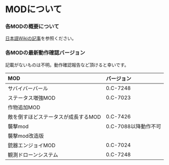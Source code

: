 
MODについて
=================================

### 各MODの概要について
[日本語Wikiの記事](https://www57.atwiki.jp/cataclyj/pages/224.html)を参照ください。


### 各MODの最新動作確認バージョン
記載がないものは不明。動作確認報告など頂けると幸いです。

| MOD | バージョン |
|:-----------|:------------|
|サバイバーバール|0.C-7248|
|ステータス増強MOD|0.C-7023|
|作物追加MOD| |
|敵を倒すほどステータスが成長するMOD|0.C-7426|
|襲撃mod|0.C-7088以降動作不可|
|襲撃mod改造版| |
|銃器エンジョイMOD|0.C-7024|
|観測ドローンシステム|0.C-7248|
